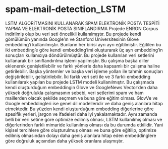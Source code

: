 # spam-mail-detection_LSTM
LSTM ALGORİTMASINI KULLANARAK SPAM ELEKTRONİK POSTA TESPİTİ YAPMA VE ELEKTRONİK POSTA SINIFLANDIRMA
Projede ENRON Corpus indirilmiş olup bu veri seti öncelikli kullanılmıştır.
Bu projede kendi gömülümün yanında Google’ın ve Stanford Üniversitesinin Glove embedding’i kullanılmıştır. Bunların her birisi ayrı ayrı eğitilmiştir. Eğitilen bu iki embedding’e göre kendi embedding’imi oluşturarak üç ayrı embedding’in sonuçları kullanıcıya döndürülmüştür. 
Bu projede kullanılan veri setlerini kullanarak bir sınıflandırılma işlemi yapılmıştır. Bu çalışma başka diller eklenerek genişletilebilir ve farklı yönlerle daha kapsamlı bir çalışma haline getirilebilir. 
Başka yöntemler ve başka veri işleme yolları ile tahmin sonuçları değiştirilebilir, geliştirilebilir. İki farklı veri seti ile ve 3 farklı embedding kullanılarak yapılan bu projede LSTM modeli kullanılmıştır. Bu çalışmada kendi oluşturduğum embeddingin Glove ve GoogleNews Vector’den daha yüksek doğrulukla çalışmasının sebebi, veri setlerimi spam ve ham maillerden olacak şekilde seçmem ve buna göre eğitim olması. GlovVe ve Google embeddingleri ise genel dil modelleridir ve daha geniş alanlara hitap etmektedir. Bu yüzden kendi oluşturduğum embedding diğerlerine göre spesifik yerleri, jargon ve ifadeleri daha iyi yakalamaktadır. Aynı zamanda belli bir veri setine göre optimize edilmiş olması, LSTM kullanılmış olması ve diğerlerinden farklı mimaride kullanılmış olması da bu durumda etkilidir. Yani kişisel tercihlere göre oluşturulmuş olması ve buna göre eğitilip, optimize edilmiş olmasından dolayı daha geniş alanlara hitap eden embeddinglere göre doğruluk açısından daha yüksek oranlara ulaşmıştır.
